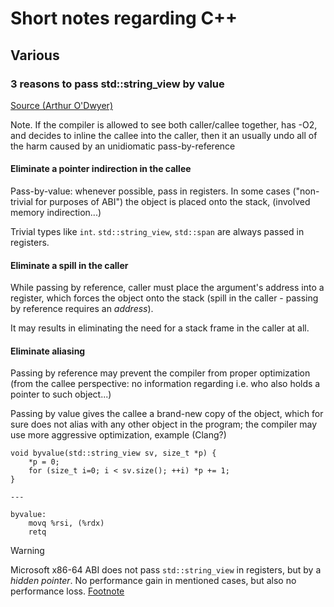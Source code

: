 # Short notes regarding C++

## Various

### 3 reasons to pass std::string_view by value
[Source (Arthur O'Dwyer)](https://quuxplusone.github.io/blog/2021/11/09/pass-string-view-by-value/)

Note. If the compiler is allowed to see both caller/callee together, has -O2, and decides to inline the callee into the caller, then it an usually undo all of the harm caused by an unidiomatic pass-by-reference

#### Eliminate a pointer indirection in the callee

Pass-by-value: whenever possible, pass in registers. In some cases ("non-trivial for purposes of ABI") the object is placed onto the stack, (involved memory indirection...)

Trivial types like ```int```. ```std::string_view```, ```std::span``` are always passed in registers.

#### Eliminate a spill in the caller

While passing by reference, caller must place the argument's address into a register, which forces the object onto the stack (spill in the caller - passing by reference requires an *address*).

It may results in eliminating the need for a stack frame in the caller at all.

#### Eliminate aliasing

Passing by reference may prevent the compiler from proper optimization (from the callee perspective: no information regarding i.e. who also holds a pointer to such object...)

Passing by value gives the callee a brand-new copy of the object, which for sure does not alias with any other object in the program; the compiler may use more aggressive optimization, example (Clang?)

```
void byvalue(std::string_view sv, size_t *p) {
    *p = 0;
    for (size_t i=0; i < sv.size(); ++i) *p += 1;
}

---

byvalue:
    movq %rsi, (%rdx)
    retq
```

> [!WARNING]  
> Microsoft x86-64 ABI does not pass ```std::string_view``` in registers, but by a *hidden pointer*.
> No performance gain in mentioned cases, but also no performance loss. [Footnote](https://quuxplusone.github.io/blog/2021/11/19/string-view-by-value-ps/)